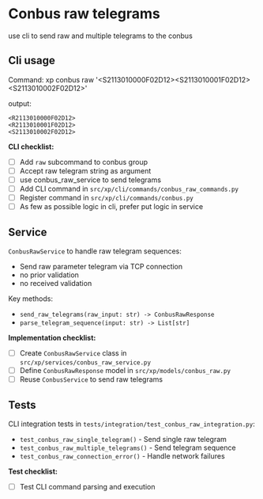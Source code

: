 # Conbus raw telegrams

use cli to send raw and multiple telegrams to the conbus

## Cli usage

Command:
xp conbus raw '\<S2113010000F02D12>\<S2113010001F02D12>\<S2113010002F02D12>'

output:
```
<R2113010000F02D12>
<R2113010001F02D12>
<S2113010002F02D12>
```

**CLI checklist:**
- [ ] Add `raw` subcommand to conbus group
- [ ] Accept raw telegram string as argument
- [ ] use conbus_raw_service to send telegrams
- [ ] Add CLI command in `src/xp/cli/commands/conbus_raw_commands.py`
- [ ] Register command in `src/xp/cli/commands/conbus.py`
- [ ] As few as possible logic in cli, prefer put logic in service

## Service

`ConbusRawService` to handle raw telegram sequences:

- Send raw parameter telegram via TCP connection
- no prior validation
- no received validation

Key methods:
- `send_raw_telegrams(raw_input: str) -> ConbusRawResponse`
- `parse_telegram_sequence(input: str) -> List[str]`

**Implementation checklist:**
- [ ] Create `ConbusRawService` class in `src/xp/services/conbus_raw_service.py`
- [ ] Define `ConbusRawResponse` model in `src/xp/models/conbus_raw.py`
- [ ] Reuse `ConbusService` to send raw telegrams

## Tests

CLI integration tests in `tests/integration/test_conbus_raw_integration.py`:

- `test_conbus_raw_single_telegram()` - Send single raw telegram
- `test_conbus_raw_multiple_telegrams()` - Send telegram sequence
- `test_conbus_raw_connection_error()` - Handle network failures

**Test checklist:**
- [ ] Test CLI command parsing and execution
